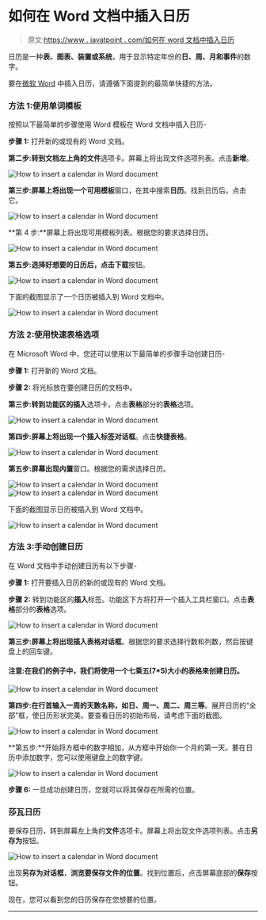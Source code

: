 # 如何在 Word 文档中插入日历

> 原文:[https://www . javatpoint . com/如何在 word 文档中插入日历](https://www.javatpoint.com/how-to-insert-a-calendar-in-word-document)

日历是一种**表、图表、装置或系统**，用于显示特定年份的**日、周、月和事件**的数字。

要在[微软 Word](https://www.javatpoint.com/ms-word-tutorial) 中插入日历，请遵循下面提到的最简单快捷的方法。

### 方法 1:使用单词模板

按照以下最简单的步骤使用 Word 模板在 Word 文档中插入日历-

**步骤 1:** 打开新的或现有的 Word 文档。

**第二步:**转到文档左上角的**文件**选项卡。屏幕上将出现文件选项列表。点击**新增**。

![How to insert a calendar in Word document](img/2a8be805b94a5ce9e041b8db8df40ab9.png)

**第三步:**屏幕上将出现一个**可用模板**窗口，在其中搜索**日历**。找到日历后，点击它。

![How to insert a calendar in Word document](img/a3a733ae95a969ba1160984220ae3413.png)

**第 4 步:**屏幕上将出现可用模板列表。根据您的要求选择日历。

![How to insert a calendar in Word document](img/be1c1153d90fb96f91fd0f3f7cb8fb11.png)

**第五步:**选择好想要的日历后，点击**下载**按钮。

![How to insert a calendar in Word document](img/5d9819d2a967d5581e5a95b8c755c157.png)

下面的截图显示了一个日历被插入到 Word 文档中。

![How to insert a calendar in Word document](img/fe1429d4cbb9ac56fa4e376dfd2b5991.png)

### 方法 2:使用快速表格选项

在 Microsoft Word 中，您还可以使用以下最简单的步骤手动创建日历-

**步骤 1:** 打开新的 Word 文档。

**步骤 2:** 将光标放在要创建日历的文档中。

**第三步:**转到功能区的**插入**选项卡，点击**表格**部分的**表格**选项。

![How to insert a calendar in Word document](img/1fc1f08c891d792b9a5c07ee6107684a.png)

**第四步:屏幕上将出现一个插入标签对话框**。点击**快捷表格**。

![How to insert a calendar in Word document](img/0336a9587859d54d72f64d36e5e3bae8.png)

**第五步:**屏幕出现**内置**窗口。根据您的需求选择日历。

![How to insert a calendar in Word document](img/81f8dce2026cdb81dd10f8dae9d11597.png)
![How to insert a calendar in Word document](img/36ff87d5133ecefe65217de1fa090612.png)

下面的截图显示日历被插入到 Word 文档中。

![How to insert a calendar in Word document](img/7924127e1941ee7bf9d83da2cb344eb5.png)

### 方法 3:手动创建日历

在 Word 文档中手动创建日历有以下步骤-

**步骤 1:** 打开要插入日历的新的或现有的 Word 文档。

**步骤 2:** 转到功能区的**插入**标签。功能区下方将打开一个插入工具栏窗口。点击**表格**部分的**表格**选项。

![How to insert a calendar in Word document](img/68000555ec04d7a33c2cf0461a00c950.png)

**第三步:**屏幕上将出现**插入表格对话框**。根据您的要求选择行数和列数，然后按键盘上的回车键。

#### 注意:在我们的例子中，我们将使用一个七乘五(7*5)大小的表格来创建日历。

![How to insert a calendar in Word document](img/b2f6b544d28af51f34c317fbb36d2cc2.png)

**第四步:**在行首输入一周的天数名称，如**日、周一、周二、周三等**。展开日历的“全部”框，使日历形状完美。要查看日历的初始布局，请考虑下面的截图。

![How to insert a calendar in Word document](img/fd9113a6561d9e918503463d7e420d9b.png)

**第五步:**开始将方框中的数字相加，从方框中开始你一个月的第一天。要在日历中添加数字，您可以使用键盘上的数字键。

![How to insert a calendar in Word document](img/69d7a669d0fd97a4725384978bf32f13.png)

**步骤 6:** 一旦成功创建日历，您就可以将其保存在所需的位置。

### 莎瓦日历

要保存日历，转到屏幕左上角的**文件**选项卡。屏幕上将出现文件选项列表。点击**另存为**按钮。

![How to insert a calendar in Word document](img/23e4b2e9b36c936cd766c5d3f88f00d0.png)

出现**另存为对话框**，**浏览要保存文件的位置**。找到位置后，点击屏幕底部的**保存**按钮。

现在，您可以看到您的日历保存在您想要的位置。

* * *